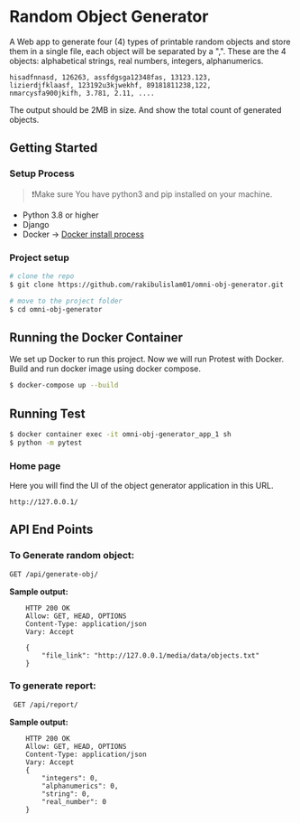 # Random Object Generator

A Web app to generate four (4) types of printable random objects and store
them in a single file, each object will be separated by a ",". These are the 4 objects:
alphabetical strings, real numbers, integers, alphanumerics.
```
hisadfnnasd, 126263, assfdgsga12348fas, 13123.123,
lizierdjfklaasf, 123192u3kjwekhf, 89181811238,122,
nmarcysfa900jkifh, 3.781, 2.11, ....
```

The output should be 2MB in size. And show the total count of generated objects.

## Getting Started

### Setup Process
> ❗Make sure You have python3 and pip installed on your machine.
- Python 3.8 or higher
- Django
- Docker  -> [Docker install process](https://docs.docker.com/engine/install/ubuntu/)

### Project setup

```sh
# clone the repo
$ git clone https://github.com/rakibulislam01/omni-obj-generator.git

# move to the project folder
$ cd omni-obj-generator
```
## Running the Docker Container

We set up Docker to run this project. Now we will run Protest with Docker.
Build and run docker image using docker compose.

```sh
$ docker-compose up --build
```

## Running Test
```sh
$ docker container exec -it omni-obj-generator_app_1 sh
$ python -m pytest

```
### Home page
Here you will find the UI of the object generator application in this URL.

    http://127.0.0.1/

## API End Points

### To Generate random object:

```sh
GET /api/generate-obj/
```

**Sample output:**

```
    HTTP 200 OK
    Allow: GET, HEAD, OPTIONS
    Content-Type: application/json
    Vary: Accept
    
    {
        "file_link": "http://127.0.0.1/media/data/objects.txt"
    }
```

### To generate report:

```sh
 GET /api/report/
```
**Sample output:**
    
```
    HTTP 200 OK
    Allow: GET, HEAD, OPTIONS
    Content-Type: application/json
    Vary: Accept
    {
        "integers": 0,
        "alphanumerics": 0,
        "string": 0,
        "real_number": 0
    }
```